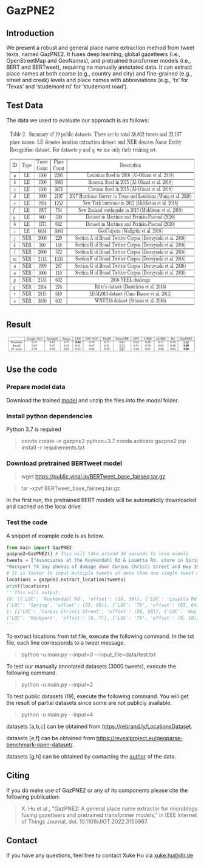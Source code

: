 # GazPNE2
## Introduction

We present  a robust and general place name extraction method from tweet texts, named GazPNE2. It fuses deep learning, global gazetteers (i.e., OpenStreetMap and GeoNames), and pretrained transformer models (i.e., BERT and BERTweet), requiring no manually annotated data. It can extract place names at both coarse (e.g., country and city) and fine-grained (e.g., street and creek) levels and place names with abbreviations (e.g., ‘tx’ for ‘Texas’ and ‘studemont rd’ for ‘studemont road’). 

## Test Data
The data we used to evaluate our approach is as follows:
<p align="center">
<a href="url">
 <img src="figure/data.png" width="700" height="470" ></a>
</p>

## Result
<p align="center">
<a href="url">
 <img src="figure/result1.png" ></a>
</p>

## Use the code
### Prepare model data
Download the trained [model](https://drive.google.com/file/d/1j4CSF13Uoajcfh1h-yBuvVXo_-rub05o/view?usp=sharing) and unzip the files into the _model_ folder.

### Install python dependencies
Python 3.7 is required
> conda create -n gazpne2 python=3.7
> conda activate gazpne2
> pip install -r requirements.txt

### Download pretrained BERTweet model
> wget https://public.vinai.io/BERTweet_base_fairseq.tar.gz

> tar -xzvf BERTweet_base_fairseq.tar.gz

In the first run, the pretrained BERT models will be automaticlly downloaded and cached on the local drive.


### Test the code
A snippet of example code is as below.

```python
from main import GazPNE2
gazpne2=GazPNE2() # This will take around 30 seconds to load models
tweets = ["Associates at the Kuykendahl Rd & Louetta Rd. store in Spring, TX gave our customers a reason to smile",\
"Rockport TX any photos of damage down Corpus Christi Street and Hwy 35 area? #houstonflood"]
# It is faster to input multiple tweets at once than one single tweet mutiple times. 
locations = gazpne2.extract_location(tweets)
print(locations)
'''This will output:
{0: [{'LOC': 'Kuykendahl Rd', 'offset': (18, 30)}, {'LOC': 'Louetta Rd', 'offset': (34, 43)},
{'LOC': 'Spring', 'offset': (55, 60)}, {'LOC': 'TX', 'offset': (63, 64)}], 
1: [{'LOC': 'Corpus Christi Street', 'offset': (38, 58)}, {'LOC': 'Hwy 35', 'offset': (64, 69)},
{'LOC': 'Rockport', 'offset': (0, 7)}, {'LOC': 'TX', 'offset': (9, 10)}, {'LOC': 'houston', 'offset': (78, 84)}]}
'''
```

To extract locations from txt file, execute the following command. In the txt file, each line corresponds to a tweet message.

> python -u main.py --input=0 --input_file=data/test.txt


To test our manually annotated datasets (3000 tweets), execute the following command.

> python -u main.py --input=2

To test public datasets (19), execute the following command. You will get the result of partial datasets since some are not publicly available.

> python -u main.py --input=4

datasets [a,b,c]  can be obtained from https://rebrand.ly/LocationsDataset.

datasets [e,f] can be obtained from https://revealproject.eu/geoparse-benchmark-open-dataset/.

datasets [g,h] can be obtained by contacting the [author](https://www.researchgate.net/publication/342550989_Knowledge-based_rules_for_the_extraction_of_complex_fine-grained_locative_references_from_tweets) of the data.
## Citing
If you do make use of GazPNE2 or any of its components please cite the following publication:

> X. Hu et al., "GazPNE2: A general place name extractor for microblogs fusing gazetteers and pretrained transformer models," in IEEE Internet of Things Journal, doi: 10.1109/JIOT.2022.3150967.



## Contact
If you have any questions, feel free to contact Xuke Hu via xuke.hu@dlr.de
